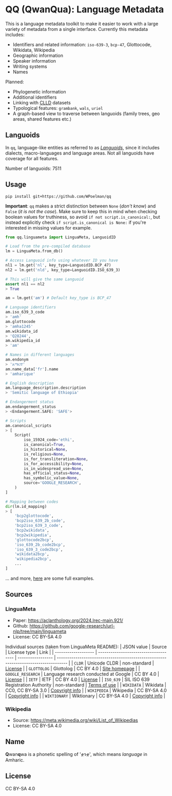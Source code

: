 # QQ (QwanQua): Language Metadata
This is a language metadata toolkit to make it easier to work with a large variety of metadata from a single interface.
Currently this metadata includes:

* Identifiers and related information: `iso-639-3`, `bcp-47`, Glottocode, Wikidata, Wikipedia
* Geographic information
* Speaker information
* Writing systems
* Names

Planned:
* Phylogenetic information
* Additional identifiers
* Linking with [CLLD](https://github.com/clld) datasets
* Typological features: `grambank`, `wals`, `uriel`
* A graph-based view to traverse between languoids (family trees, geo areas, shared features etc.)

## Languoids
In `qq`, language-like entities as referred to as [*Languoids*](http://www.glottopedia.de/index.php/Languoid), since it includes dialects, macro-languages and language areas.
Not all languoids have coverage for all features.

Number of languoids: 7511


## Usage
```
pip install git+https://github.com/WPoelman/qq
```

**Important**: `qq` makes a strict distinction between `None` (*don't know*) and `False` (*it is not the case*). Make sure to keep this in mind when checking boolean values for truthiness, so avoid `if not script.is_canonical:`, but instead explicitly check `if script.is_canonical is None:` if you're interested in missing values for example.

```python
from qq.linguameta import LinguaMeta, LanguoidID

# Load from the pre-compiled database
lm = LinguaMeta.from_db()

# Access Languoid info using whatever ID you have
nl1 = lm.get('nl', key_type=LanguoidID.BCP_47)
nl2 = lm.get('nld', key_type=LanguoidID.ISO_639_3)

# This will give the same Languoid
assert nl1 == nl2
> True

am = lm.get('am') # Default key_type is BCP_47

# Language identifiers
am.iso_639_3_code
> 'amh'
am.glottocode
> 'amha1245'
am.wikidata_id
> 'Q28244',
am.wikipedia_id
> 'am'

# Names in different languages
am.endonym
> 'አማርኛ'
am.name_data['fr'].name
> 'amharique'

# English description
am.language_description.description
> 'Semitic language of Ethiopia'

# Endangerment status
am.endangerment_status
> <Endangerment.SAFE: 'SAFE'>

# Scripts
am.canonical_scripts
> [
    Script(
        iso_15924_code='ethi',
        is_canonical=True,
        is_historical=None,
        is_religious=None,
        is_for_transliteration=None,
        is_for_accessibility=None,
        is_in_widespread_use=None,
        has_official_status=None,
        has_symbolic_value=None,
        source='GOOGLE_RESEARCH',
    )
]

# Mapping between codes
dir(lm.id_mapping)
> [
    'bcp2glottocode',
    'bcp2iso_639_2b_code',
    'bcp2iso_639_3_code',
    'bcp2wikidata',
    'bcp2wikipedia',
    'glottocode2bcp',
    'iso_639_2b_code2bcp',
    'iso_639_3_code2bcp',
    'wikidata2bcp',
    'wikipedia2bcp',
    ...
]
```

... and more, [here](docs/examples.md) are some full examples.

## Sources
### LinguaMeta
* Paper: https://aclanthology.org/2024.lrec-main.921/
* Github: https://github.com/google-research/url-nlp/tree/main/linguameta
* License: CC BY-SA 4.0

Individual sources (taken from LinguaMeta README):
| JSON value          | Source                                | License type      | Link                                                                                |
| ------------------- | ------------------------------------- | ----------------- | ----------------------------------------------------------------------------------- |
| ``CLDR``            | Unicode CLDR                          | non-standard      | [License](https://www.unicode.org/license.txt)                                      |
| ``GLOTTOLOG``       | Glottolog                             | CC BY 4.0         | [Site homepage](https://glottolog.org/)                                             |
| ``GOOGLE_RESEARCH`` | Language research conducted at Google | CC BY 4.0         | [License](https://github.com/google-research/url-nlp/blob/main/LICENSE)             |
| ``IETF``            | IETF                                  | CC BY 4.0         | [License](https://trustee.ietf.org/assets/the-ietf-trusts-copyrights-and-licenses/) |
| ``ISO_639``         | SIL ISO 639 Registration Authority    | non-standard      | [Terms of use](https://iso639-3.sil.org/code_tables/download_tables#termsofuse)     |
| ``WIKIDATA``        | Wikidata                              | CC0, CC BY-SA 3.0 | [Copyright info](https://www.wikidata.org/wiki/Wikidata:Copyright)                  |
| ``WIKIPEDIA``       | Wikipedia                             | CC BY-SA 4.0      | [Copyright info](https://en.wikipedia.org/wiki/Wikipedia:Copyrights)                |
| ``WIKTIONARY``      | Wiktionary                            | CC BY-SA 4.0      | [Copyright info](https://en.wiktionary.org/wiki/Wiktionary:Copyrights)              |

### Wikipedia
* Source: https://meta.wikimedia.org/wiki/List_of_Wikipedias
* License: CC BY-SA 4.0

## Name
**Q**wan**q**wa is a phonetic spelling of 'ቋንቋ', which means *language* in Amharic.

## License
CC BY-SA 4.0
